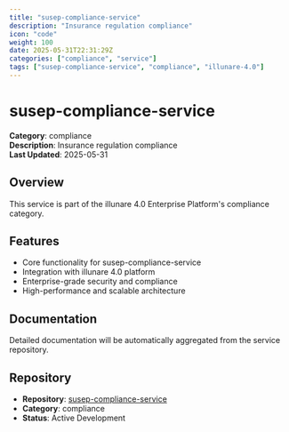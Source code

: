 ```yaml
---
title: "susep-compliance-service"
description: "Insurance regulation compliance"
icon: "code"
weight: 100
date: 2025-05-31T22:31:29Z
categories: ["compliance", "service"]
tags: ["susep-compliance-service", "compliance", "illunare-4.0"]
---
```


# susep-compliance-service

**Category**: compliance  
**Description**: Insurance regulation compliance  
**Last Updated**: 2025-05-31

## Overview

This service is part of the illunare 4.0 Enterprise Platform's compliance category.

## Features

- Core functionality for susep-compliance-service
- Integration with illunare 4.0 platform
- Enterprise-grade security and compliance
- High-performance and scalable architecture

## Documentation

Detailed documentation will be automatically aggregated from the service repository.

## Repository

- **Repository**: [susep-compliance-service](https://github.com/illunare-40/susep-compliance-service)
- **Category**: compliance
- **Status**: Active Development

